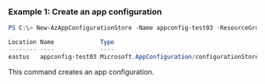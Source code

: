 ### Example 1: Create an app configuration 
```powershell
PS C:\> New-AzAppConfigurationStore -Name appconfig-test03 -ResourceGroupName lucas-manual-test -Location eastus

Location Name             Type
-------- ----             ----
eastus   appconfig-test03 Microsoft.AppConfiguration/configurationStores
```

This command creates an app configuration.